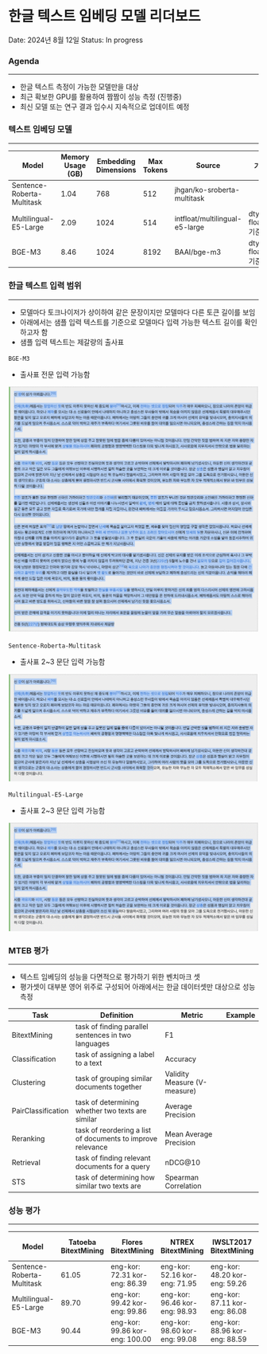 # 한글 텍스트 임베딩 모델 리더보드

Date: 2024년 8월 12일
Status: In progress

### Agenda

---

- 한글 텍스트 측정이 가능한 모델만을 대상
- 최근 확보한 GPU를 활용하여 짬짬이 성능 측정 (진행중)
- 최신 모델 또는 연구 결과 입수시 지속적으로 업데이트 예정

### 텍스트 임베딩 모델

---

| Model | Memory Usage (GB) | Embedding Dimensions | Max Tokens | Source | 기타 |
| --- | --- | --- | --- | --- | --- |
| Sentence-Roberta-Multitask  | 1.04 | 768 | 512 | jhgan/ko-sroberta-multitask |  |
| Multilingual-E5-Large  | 2.09  | 1024 | 514 | intfloat/multilingual-e5-large | dtype: float16 기준 |
| BGE-M3 | 8.46 | 1024 | 8192 | BAAI/bge-m3 | dtype: float16 기준 |

### 한글 텍스트 입력 범위

---

- 모델마다 토크나이저가 상이하여 같은 문장이지만 모델마다 다른 토큰 길이를 보임
- 아래에서는 샘플 입력 텍스트를 기준으로 모델마다 입력 가능한 텍스트 길이를 확인하고자 함
- 샘플 입력 텍스트는 제갈량의 출사표

`BGE-M3`

- 출사표 전문 입력 가능함

![plot_1.png](output/plot_1.png)

`Sentence-Roberta-Multitask`

- 출사표 2~3 문단 입력 가능함

![plot_2.png](output/plot_2.png)

`Multilingual-E5-Large`

- 출사표 2~3 문단 입력 가능함

![plot_3.png](output/plot_3.png)

### MTEB 평가

---

- 텍스트 임베딩의 성능을 다면적으로 평가하기 위한 벤치마크 셋
- 평가셋이 대부분 영어 위주로 구성되어 아래에서는 한글 데이터셋만 대상으로 성능 측정

| Task | Definition | Metric | Example |
| --- | --- | --- | --- |
| BitextMining | task of finding parallel sentences in two languages | F1 |  |
| Classification | task of assigning a label to a text | Accuracy |  |
| Clustering | task of grouping similar documents together | Validity Measure (V-measure) |  |
| PairClassification | task of determining whether two texts are similar | Average Precision |  |
| Reranking | task of reordering a list of documents to improve relevance | Mean Average Precision |  |
| Retrieval | task of finding relevant documents for a query | nDCG@10 |  |
| STS | task of determining how similar two texts are | Spearman Correlation |  |

### 성능 평가

---

| Model | Tatoeba BitextMining | Flores BitextMining | NTREX BitextMining | IWSLT2017 BitextMining | MassiveIntent Classification | MassiveScenario Classification | Klue-TC Classification | SIB200 Classification | MultilingualSentiment Classification | KorHateSpeechMLMultiLabel Classification | KorSarcasm Classification  | SIB200ClusteringS2S Clustering | Klue-NLI PairClassification | PawsX PairClassification | MIRACL Reranking | Ko StrategyQA Retrieval | XPQA Retrieval | PublicHealthQA Retrieval | MIRACL Retrieval | Belebele Retrieval | STS17 STS  | KorSTS STS | Klue-STS STS  |
| --- | --- | --- | --- | --- | --- | --- | --- | --- | --- | --- | --- | --- | --- | --- | --- | --- | --- | --- | --- | --- | --- | --- | --- |
| Sentence-Roberta-Multitask | 61.05 | eng-kor: 72.31 kor-eng: 86.39 | eng-kor: 52.16 kor-eng: 71.95 | eng-kor: 48.20 kor-eng: 59.26 | 64.80 | 70.12 | 52.10 | 69.75 | 73.82 | 8.93 | 57.11 | 36.41 | 78.38 | 52.89 | 48.33 | 65.10 | 27.96 | 69.21 | 36.69 | 81.63 | 86.46 | 85.58 | 84.13 |
| Multilingual-E5-Large | 89.70 | eng-kor: 99.42 kor-eng: 99.86 | eng-kor: 96.46 kor-eng: 98.93 | eng-kor: 87.11 kor-eng: 86.08 | 63.74 | 70.66 | 59.68 | 74.60 | 72.57 | 9.18 | 56.26 | 39.02 | 63.42 | 51.68 | 54.87 | 79.82 | 36.99 | 82.88 | 65.56 | 94.18 | 81.04 | 79.24 | 81.59 |
| BGE-M3 | 90.44 | eng-kor: 99.86 kor-eng: 100.00 | eng-kor: 98.60 kor-eng: 99.08 | eng-kor: 88.96 kor-eng: 88.59 | 66.53 | 72.90 | 54.67 | 71.91 | 78.16 | 10.92 | 56.79 | 38.04 | 70.05 | 52.34 | 59.98 | 79.40 | 36.15 | 80.41 | 70.14 | 93.18 | 81.42 | 80.26 | 87.70 |
